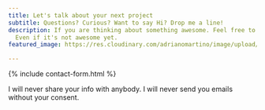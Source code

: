 ```yaml
---
title: Let's talk about your next project
subtitle: Questions? Curious? Want to say Hi? Drop me a line!
description: If you are thinking about something awesome. Feel free to drop me a line.
  Even if it's not awesome yet.
featured_image: https://res.cloudinary.com/adrianomartino/image/upload/adrianomartinocom/Adriano_Martino_Hey.jpg

---
```

{% include contact-form.html %}

I will never share your info with anybody. I will never send you emails without your consent.